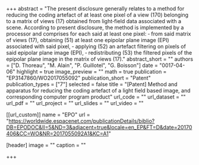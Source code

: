 +++
abstract = "The present disclosure generally relates to a method for reducing the coding artefact of at least one pixel of a view (170) belonging to a matrix of views (17) obtained from light‐field data associated with a scene. According to present disclosure, the method is implemented by a processor and comprises for each said at least one pixel: ‐ from said matrix of views (17), obtaining (51) at least one epipolar plane image (EPI) associated with said pixel, ‐ applying (52) an artefact filtering on pixels of said epipolar plane image (EPI), ‐ redistributing (53) the filtered pixels of the epipolar plane image in the matrix of views (17)."
abstract_short = ""
authors = ["D. Thoreau", "M. Alain", "P. Guillotel", "G. Boisson"]
date = "0017-04-06"
highlight = true
image_preview = ""
math = true
publication = "EP3147860/WO2017055092"
publication_short = "Patent"
publication_types = ["7"]
selected = false
title = "[Patent] Method and apparatus for reducing the coding artefact of a light field based image, and corresponding computer program product"
url_code = ""
url_dataset = ""
url_pdf = ""
url_project = ""
url_slides = ""
url_video = ""

[[url_custom]]
name = "EPO"
url = "https://worldwide.espacenet.com/publicationDetails/biblio?DB=EPODOC&II=5&ND=3&adjacent=true&locale=en_EP&FT=D&date=20170406&CC=WO&NR=2017055092A1&KC=A1"

[header]
image = ""
caption = ""

+++

